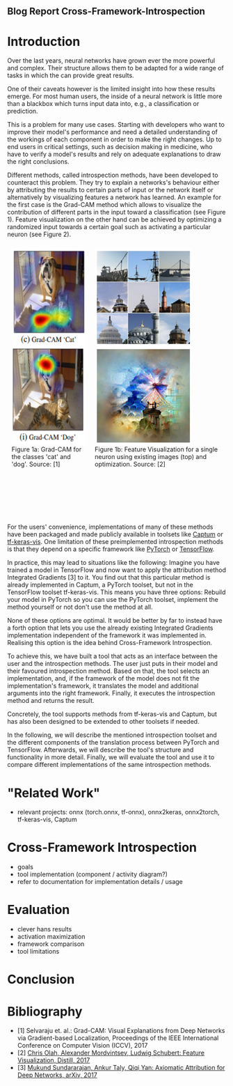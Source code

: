 Blog Report Cross-Framework-Introspection
---

# Introduction

Over the last years, neural networks have grown ever the more powerful and complex. Their structure allows them to be
adapted for a wide range of tasks in which the can provide great results.

One of their caveats however is the limited insight into how these results emerge. For most human users, the inside of a
neural network is little more than a blackbox which turns input data into, e.g., a classification or prediction.

This is a problem for many use cases. Starting with developers who want to improve their model's performance and need a
detailed understanding of the workings of each component in order to make the right changes. Up to end users in critical
settings, such as decision making in medicine, who have to verify a model's results and rely on adequate explanations to
draw the right conclusions.

Different methods, called introspection methods, have been developed to counteract this problem. They try to explain a
networks's behaviour either by attributing the results to certain parts of input or the network itself or alternatively
by visualizing features a network has learned. An example for the first case is the Grad-CAM method which allows to
visualize the contribution of different parts in the input toward a classification (see Figure 1). Feature visualization
on the other hand can be achieved by optimizing a randomized input towards a certain goal such as activating a
particular neuron (see Figure 2).


<div class="row" style="display: flex">
<div class="column" style="padding: 10px">
<img src="report_images/gradcam_example.png" alt="Grad-CAM for the classes 'cat' and 'dog'" height=74%/>
<div text-align=center class="caption">Figure 1a: Grad-CAM for the classes 'cat' and 'dog'. Source: [1]</div>
</div>
<div class="column" style="padding: 10px;">
<img src="report_images/feature_vis_example.png" alt="Feature Visualization for a single neuron using existing images (top) and optimization." height=74%/>
<div text-align=center class="caption">Figure 1b: Feature Visualization for a single neuron using existing images (top) and optimization. Source: [2]</div>
</div>
</div>

For the users' convenience, implementations of many of these methods have been packaged and made publicly available in
toolsets like [Captum](https://captum.ai/) or [tf-keras-vis](https://github.com/keisen/tf-keras-vis). One limitation of
these preimplemented introspection methods is that they depend on a specific framework
like [PyTorch](https://pytorch.org/) or [TensorFlow](https://www.tensorflow.org/).

In practice, this may lead to situations like the following:
Imagine you have trained a model in TensorFlow and now want to apply the attribution method Integrated Gradients [3] to
it. You find out that this particular method is already implemented in Captum, a PyTorch toolset, but not in the
TensorFlow toolset tf-keras-vis. This means you have three options: Rebuild your model in PyTorch so you can use the
PyTorch toolset, implement the method yourself or not don't use the method at all.

None of these options are optimal. It would be better by far to instead have a forth option that lets you use the
already existing Integrated Gradients implementation independent of the framework it was implemented in. Realising this
option is the idea behind Cross-Framework Introspection.

To achieve this, we have built a tool that acts as an interface between the user and the introspection methods. The user
just puts in their model and their favoured introspection method. Based on that, the tool selects an implementation,
and, if the framework of the model does not fit the implementation's framework, it translates the model and additional
arguments into the right framework. Finally, it executes the introspection method and returns the result.

Concretely, the tool supports methods from tf-keras-vis and Captum, but has also been designed to be extended to other
toolsets if needed.

In the following, we will describe the mentioned introspection toolset and the different components of the translation
process between PyTorch and TensorFlow. Afterwards, we will describe the tool's structure and functionality in more
detail. Finally, we will evaluate the tool and use it to compare different implementations of the same introspection
methods.

# "Related Work"

- relevant projects: onnx (torch.onnx, tf-onnx), onnx2keras, onnx2torch, tf-keras-vis, Captum

# Cross-Framework Introspection

- goals
- tool implementation (component / activity diagram?)
- refer to documentation for implementation details / usage

# Evaluation

- clever hans results
- activation maximization
- framework comparison
- tool limitations

# Conclusion

# Bibliography

- [1] Selvaraju et. al.: Grad-CAM: Visual Explanations from Deep Networks via Gradient-based Localization, Proceedings
  of the IEEE International Conference on Computer Vision (ICCV), 2017
- [2] [Chris Olah, Alexander Mordvintsev, Ludwig Schubert: Feature Visualization, Distill, 2017](https://distill.pub/2017/feature-visualization/)
- [3] [Mukund Sundararajan, Ankur Taly, Qiqi Yan: Axiomatic Attribution for Deep Networks, arXiv, 2017](https://arxiv.org/abs/1703.01365)